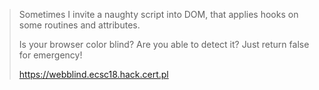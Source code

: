 >Sometimes I invite a naughty script into DOM, that applies hooks on some routines and attributes.
>
>Is your browser color blind? Are you able to detect it? Just return false for emergency!
>
>https://webblind.ecsc18.hack.cert.pl
